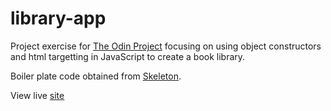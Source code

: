 # library-app
Project exercise for [The Odin Project](https://www.theodinproject.com/) focusing on using object constructors and html targetting in JavaScript to create a book library.

Boiler plate code obtained from [Skeleton](http://getskeleton.com/).

View live [site](https://aghlam.github.io/library-app/)
